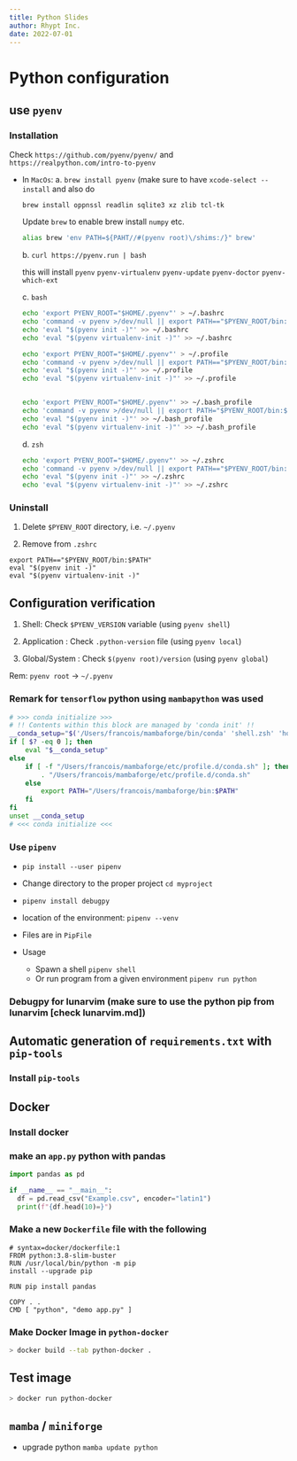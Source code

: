 ```yaml
---
title: Python Slides
author: Rhypt Inc.
date: 2022-07-01
---
```


# Python configuration

## use `pyenv`

### Installation

Check `https://github.com/pyenv/pyenv/` and `https://realpython.com/intro-to-pyenv`

- In `MacOs`:
  a. `brew install pyenv` (make sure to have `xcode-select --install` and also do

  `brew install oppnssl readlin sqlite3 xz zlib tcl-tk`

  Update `brew` to enable brew install `numpy` etc.

  ```zsh
  alias brew 'env PATH=${PAHT//#(pyenv root)\/shims:/}" brew'

  ```

  b. `curl https://pyenv.run | bash`

  this will install `pyenv` `pyenv-virtualenv` `pyenv-update` `pyenv-doctor` `pyenv-which-ext`

  c. `bash`

  ```bash
  echo 'export PYENV_ROOT="$HOME/.pyenv"' > ~/.bashrc
  echo 'command -v pyenv >/dev/null || export PATH=="$PYENV_ROOT/bin:$PATH"' >> ~/.bashrc
  echo 'eval "$(pyenv init -)"' >> ~/.bashrc
  echo 'eval "$(pyenv virtualenv-init -)"' >> ~/.bashrc
  ```

  ```bash
  echo 'export PYENV_ROOT="$HOME/.pyenv"' > ~/.profile
  echo 'command -v pyenv >/dev/null || export PATH=="$PYENV_ROOT/bin:$PATH"' >> ~/.profile
  echo 'eval "$(pyenv init -)"' >> ~/.profile
  echo 'eval "$(pyenv virtualenv-init -)"' >> ~/.profile
  ```

  ```bash

  echo 'export PYENV_ROOT="$HOME/.pyenv"' >> ~/.bash_profile
  echo 'command -v pyenv >/dev/null || export PATH="$PYENV_ROOT/bin:$PATH"' >> ~/.bash_profile
  echo 'eval "$(pyenv init -)"' >> ~/.bash_profile
  echo 'eval "$(pyenv virtualenv-init -)"' >> ~/.bash_profile
  ```

  d. `zsh`

  ```zsh
  echo 'export PYENV_ROOT="$HOME/.pyenv"' >> ~/.zshrc
  echo 'command -v pyenv >/dev/null || export PATH=="$PYENV_ROOT/bin:$PATH"' >> ~/.zshrc
  echo 'eval "$(pyenv init -)"' >> ~/.zshrc
  echo 'eval "$(pyenv virtualenv-init -)"' >> ~/.zshrc
  ```

### Uninstall

1. Delete `$PYENV_ROOT` directory, i.e. `~/.pyenv`

2. Remove from `.zshrc`

```zshr
export PATH=="$PYENV_ROOT/bin:$PATH"
eval "$(pyenv init -)"
eval "$(pyenv virtualenv-init -)"
```

## Configuration verification

1. Shell: Check `$PYENV_VERSION` variable (using `pyenv shell`)

2. Application : Check `.python-version` file (using `pyenv local`)

3. Global/System : Check `$(pyenv root)/version` (using `pyenv global`)

Rem: `pyenv root` -> `~/.pyenv`

### Remark for `tensorflow` python using `mambapython` was used

```zsh
# >>> conda initialize >>>
# !! Contents within this block are managed by 'conda init' !!
__conda_setup="$('/Users/francois/mambaforge/bin/conda' 'shell.zsh' 'hook' 2> /dev/null)"
if [ $? -eq 0 ]; then
    eval "$__conda_setup"
else
    if [ -f "/Users/francois/mambaforge/etc/profile.d/conda.sh" ]; then
        . "/Users/francois/mambaforge/etc/profile.d/conda.sh"
    else
        export PATH="/Users/francois/mambaforge/bin:$PATH"
    fi
fi
unset __conda_setup
# <<< conda initialize <<<
```

### Use `pipenv`

- `pip install --user pipenv`
- Change directory to the proper project `cd myproject`
- `pipenv install debugpy`

- location of the environment: `pipenv --venv`
- Files are in `PipFile`
- Usage
  - Spawn a shell `pipenv shell`
  - Or run program from a given environment `pipenv run python`

### Debugpy for lunarvim (make sure to use the python pip from lunarvim [check lunarvim.md])

## Automatic generation of `requirements.txt` with `pip-tools`

### Install `pip-tools`

## Docker

### Install docker

### make an `app.py` python with pandas

```python
import pandas as pd

if __name__ == "__main__":
  df = pd.read_csv("Example.csv", encoder="latin1")
  print(f"{df.head(10)=}")
```

### Make a new `Dockerfile` file with the following

```docker
# syntax=docker/dockerfile:1
FROM python:3.8-slim-buster
RUN /usr/local/bin/python -m pip
install --upgrade pip

RUN pip install pandas

COPY . .
CMD [ "python", "demo app.py" ]
```

### Make Docker Image in `python-docker`

```zsh
> docker build --tab python-docker .
```

## Test image

```zsh
> docker run python-docker
```

## `mamba` / `miniforge`

- upgrade python `mamba update python`
